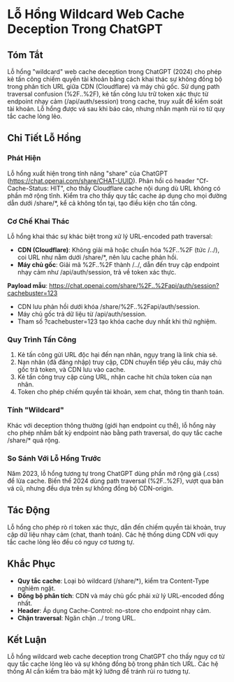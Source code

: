 # Lỗ Hổng Wildcard Web Cache Deception Trong ChatGPT

## Tóm Tắt

Lỗ hổng "wildcard" web cache deception trong ChatGPT (2024) cho phép kẻ tấn công chiếm quyền tài khoản bằng cách khai thác sự không đồng bộ trong phân tích URL giữa CDN (Cloudflare) và máy chủ gốc. Sử dụng path traversal confusion (%2F..%2F), kẻ tấn công lưu trữ token xác thực từ endpoint nhạy cảm (/api/auth/session) trong cache, truy xuất để kiểm soát tài khoản. Lỗ hổng được vá sau khi báo cáo, nhưng nhấn mạnh rủi ro từ quy tắc cache lỏng lẻo.

## Chi Tiết Lỗ Hổng

### Phát Hiện
Lỗ hổng xuất hiện trong tính năng "share" của ChatGPT (https://chat.openai.com/share/CHAT-UUID). Phản hồi có header "Cf-Cache-Status: HIT", cho thấy Cloudflare cache nội dung dù URL không có phần mở rộng tĩnh. Kiểm tra cho thấy quy tắc cache áp dụng cho mọi đường dẫn dưới /share/*, kể cả không tồn tại, tạo điều kiện cho tấn công.

### Cơ Chế Khai Thác
Lỗ hổng khai thác sự khác biệt trong xử lý URL-encoded path traversal:
- **CDN (Cloudflare)**: Không giải mã hoặc chuẩn hóa %2F..%2F (tức /../), coi URL như nằm dưới /share/*, nên lưu cache phản hồi.
- **Máy chủ gốc**: Giải mã %2F..%2F thành /../, dẫn đến truy cập endpoint nhạy cảm như /api/auth/session, trả về token xác thực.

**Payload mẫu**: https://chat.openai.com/share/%2F..%2Fapi/auth/session?cachebuster=123
- CDN lưu phản hồi dưới khóa /share/%2F..%2Fapi/auth/session.
- Máy chủ gốc trả dữ liệu từ /api/auth/session.
- Tham số ?cachebuster=123 tạo khóa cache duy nhất khi thử nghiệm.

### Quy Trình Tấn Công
1. Kẻ tấn công gửi URL độc hại đến nạn nhân, ngụy trang là link chia sẻ.
2. Nạn nhân (đã đăng nhập) truy cập, CDN chuyển tiếp yêu cầu, máy chủ gốc trả token, và CDN lưu vào cache.
3. Kẻ tấn công truy cập cùng URL, nhận cache hit chứa token của nạn nhân.
4. Token cho phép chiếm quyền tài khoản, xem chat, thông tin thanh toán.

### Tính "Wildcard"
Khác với deception thông thường (giới hạn endpoint cụ thể), lỗ hổng này cho phép nhắm bất kỳ endpoint nào bằng path traversal, do quy tắc cache /share/* quá rộng.

### So Sánh Với Lỗ Hổng Trước
Năm 2023, lỗ hổng tương tự trong ChatGPT dùng phần mở rộng giả (.css) để lừa cache. Biến thể 2024 dùng path traversal (%2F..%2F), vượt qua bản vá cũ, nhưng đều dựa trên sự không đồng bộ CDN-origin.

## Tác Động
Lỗ hổng cho phép rò rỉ token xác thực, dẫn đến chiếm quyền tài khoản, truy cập dữ liệu nhạy cảm (chat, thanh toán). Các hệ thống dùng CDN với quy tắc cache lỏng lẻo đều có nguy cơ tương tự.

## Khắc Phục
- **Quy tắc cache**: Loại bỏ wildcard (/share/*), kiểm tra Content-Type nghiêm ngặt.
- **Đồng bộ phân tích**: CDN và máy chủ gốc phải xử lý URL-encoded đồng nhất.
- **Header**: Áp dụng Cache-Control: no-store cho endpoint nhạy cảm.
- **Chặn traversal**: Ngăn chặn ../ trong URL.

## Kết Luận
Lỗ hổng wildcard web cache deception trong ChatGPT cho thấy nguy cơ từ quy tắc cache lỏng lẻo và sự không đồng bộ trong phân tích URL. Các hệ thống AI cần kiểm tra bảo mật kỹ lưỡng để tránh rủi ro tương tự.
